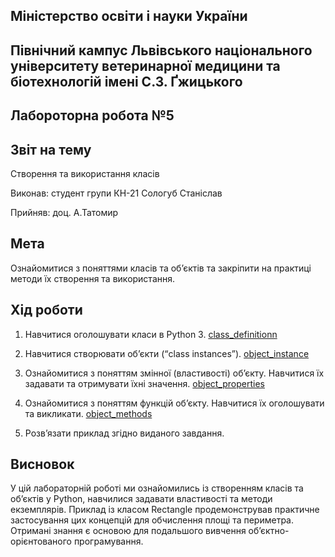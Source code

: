 ## Міністерство освіти і науки України

## Північний кампус Львівського національного університету ветеринарної медицини та біотехнологій імені С.З. Ґжицького

## Лабороторна робота №5

## Звіт на тему
Створення та використання класів

Виконав: студент групи КН-21 Сологуб Станіслав

Прийняв: доц. А.Татомир

## Мета
Ознайомитися з поняттями класів та об’єктів та закріпити на практиці методи їх створення та використання.

## Хід роботи
1. Навчитися оголошувати класи в Python 3. [class_definitionn](class_definition.py)

2. Навчитися створювати об’єкти (“class instances”). [object_instance](object_instance.py)

3. Ознайомитися з поняттям змінної (властивості) обʼєкту. Навчитися їх задавати та отримувати їхні значення. [object_properties](object_properties.py)

4. Ознайомитися з поняттям функцій об’єкту. Навчитися їх оголошувати та викликати. [object_methods](object_methods.py)

5. Розв’язати приклад згідно виданого завдання.

## Висновок

У цій лабораторній роботі ми ознайомились із створенням класів та об’єктів у Python, навчилися задавати властивості та методи екземплярів. Приклад із класом Rectangle продемонстрував практичне застосування цих концепцій для обчислення площі та периметра. Отримані знання є основою для подальшого вивчення об’єктно-орієнтованого програмування.